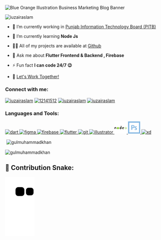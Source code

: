 
![Blue Orange Illustration Business Marketing Blog Banner](https://github.com/gulmuhammadkhan/gulmuhammadkhan/assets/152378229/4098dfdf-6a10-4e62-9d76-f1d3bdd0094d)


<p align="left"> <img src="https://komarev.com/ghpvc/?username=iuzairaslam&label=Profile%20views&color=0e75b6&style=flat" alt="iuzairaslam" /> </p>


- 🔭 I’m currently working in [Punjab Information Technology Board (PITB)](https://www.linkedin.com/in/gul-muhammad-khan-5639401a2/)

- 🌱 I’m currently learning **Node Js**

- 👨‍💻 All of my projects are available at [Github](https://github.com/gulmuhammadkhan?tab=repositories)

- 💬 Ask me about **Flutter Frontend & Backend , Firebase**

- ⚡ Fun fact **I can code 24/7 😉**

- 🤝 [Let's Work Together!](https://www.linkedin.com/in/gul-muhammad-khan-5639401a2/) 

<h3 align="left">Connect with me:</h3>
<p align="left">

<a href="https://www.linkedin.com/in/gul-muhammad-khan-5639401a2/" target="blank"><img align="center" src="https://raw.githubusercontent.com/rahuldkjain/github-profile-readme-generator/master/src/images/icons/Social/linked-in-alt.svg" alt="iuzairaslam" height="30" width="40" /></a>
<a href="https://www.linkedin.com/in/gul-muhammad-khan-5639401a2/" target="blank"><img align="center" src="https://raw.githubusercontent.com/rahuldkjain/github-profile-readme-generator/master/src/images/icons/Social/stack-overflow.svg" alt="12141512" height="30" width="40" /></a>
<a href="https://www.linkedin.com/in/gul-muhammad-khan-5639401a2/" target="blank"><img align="center" src="https://raw.githubusercontent.com/rahuldkjain/github-profile-readme-generator/master/src/images/icons/Social/facebook.svg" alt="iuzairaslam" height="30" width="40" /></a>
<a href="https://www.linkedin.com/in/gul-muhammad-khan-5639401a2/" target="blank"><img align="center" src="https://raw.githubusercontent.com/rahuldkjain/github-profile-readme-generator/master/src/images/icons/Social/twitter.svg" alt="iuzairaslam" height="30" width="40" /></a>
</p>

<h3 align="left">Languages and Tools:</h3>
<p align="left"> <a href="https://dart.dev" target="_blank" rel="noreferrer"> <img src="https://www.vectorlogo.zone/logos/dartlang/dartlang-icon.svg" alt="dart" width="40" height="40"/> </a> <a href="https://www.figma.com/" target="_blank" rel="noreferrer"> <img src="https://www.vectorlogo.zone/logos/figma/figma-icon.svg" alt="figma" width="40" height="40"/> </a> <a href="https://firebase.google.com/" target="_blank" rel="noreferrer"> <img src="https://www.vectorlogo.zone/logos/firebase/firebase-icon.svg" alt="firebase" width="40" height="40"/> </a> <a href="https://flutter.dev" target="_blank" rel="noreferrer"> <img src="https://www.vectorlogo.zone/logos/flutterio/flutterio-icon.svg" alt="flutter" width="40" height="40"/> </a> <a href="https://git-scm.com/" target="_blank" rel="noreferrer"> <img src="https://www.vectorlogo.zone/logos/git-scm/git-scm-icon.svg" alt="git" width="40" height="40"/> </a> <a href="https://www.adobe.com/in/products/illustrator.html" target="_blank" rel="noreferrer"> <img src="https://www.vectorlogo.zone/logos/adobe_illustrator/adobe_illustrator-icon.svg" alt="illustrator" width="40" height="40"/> </a> <a href="https://nodejs.org" target="_blank" rel="noreferrer"> <img src="https://raw.githubusercontent.com/devicons/devicon/master/icons/nodejs/nodejs-original-wordmark.svg" alt="nodejs" width="40" height="40"/> </a> <a href="https://www.photoshop.com/en" target="_blank" rel="noreferrer"> <img src="https://raw.githubusercontent.com/devicons/devicon/master/icons/photoshop/photoshop-line.svg" alt="photoshop" width="40" height="40"/> </a> <a href="https://www.adobe.com/products/xd.html" target="_blank" rel="noreferrer"> <img src="https://cdn.worldvectorlogo.com/logos/adobe-xd.svg" alt="xd" width="40" height="40"/> </a> </p>


<p>&nbsp;<img align="center" src="https://github-readme-stats.vercel.app/api?username=gulmuhammadkhan&show_icons=true&locale=en" alt="gulmuhammadkhan" /></p>

<p><img align="center" src="https://github-readme-streak-stats.herokuapp.com/?user=gulmuhammadkhan&" alt="gulmuhammadkhan" /></p>

 ## 🐍 Contribution Snake:
![Snake animation](https://github.com/codersangam/codersangam/blob/output/github-contribution-grid-snake.svg)

